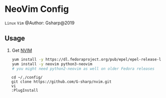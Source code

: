 # NeoVim Config

`Linux` `Vim`
@Author: Gsharp@2019

## Usage

1. Get [NVIM](https://github.com/neovim/neovim/wiki/Installing-Neovim)
   
   ```sh
   yum install -y https://dl.fedoraproject.org/pub/epel/epel-release-latest-7.noarch.rpm 
   yum install -y neovim python3-neovim
   # you might need python2-neovim as well on older Fedora releases
   ```

```shell
   cd ~/./config/
   git clone https://github.com/G-sharp/nvim.git
   vi
   :PlugInstall
```

